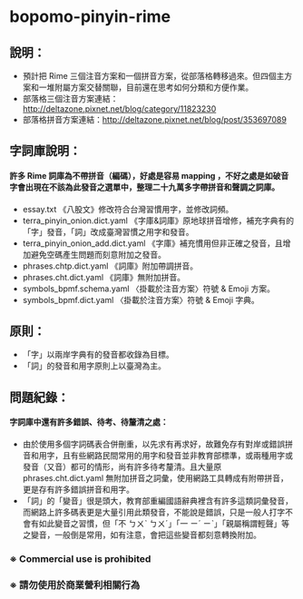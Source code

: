 # bopomo-pinyin-rime
## 說明：
- 預計把 Rime 三個注音方案和一個拼音方案，從部落格轉移過來。但四個主方案和一堆附屬方案交替關聯，目前還在思考如何分類和方便作業。
- 部落格三個注音方案連結：http://deltazone.pixnet.net/blog/category/11823230
- 部落格拼音方案連結：http://deltazone.pixnet.net/blog/post/353697089

## 字詞庫說明：
#### 許多 Rime 詞庫為不帶拼音（編碼），好處是容易 mapping ，不好之處是如破音字會出現在不該為此發音之選單中，整理二十九萬多字帶拼音和聲調之詞庫。
- essay.txt 《八股文》修改符合台灣習慣用字，並修改詞頻。
- terra_pinyin_onion.dict.yaml 《字庫&詞庫》原地球拼音增修，補充字典有的「字」發音，「詞」改成臺灣習慣之用字和發音。
- terra_pinyin_onion_add.dict.yaml 《字庫》補充慣用但非正確之發音，且增加避免空碼產生問題而刻意附加之發音。
- phrases.chtp.dict.yaml 《詞庫》附加帶調拼音。
- phrases.cht.dict.yaml 《詞庫》無附加拼音。
- symbols_bpmf.schema.yaml  〈掛載於注音方案〉符號 & Emoji 方案。
- symbols_bpmf.dict.yaml  〈掛載於注音方案〉符號 & Emoji 字典。

## 原則：
- 「字」以兩岸字典有的發音都收錄為目標。
- 「詞」的發音和用字原則上以臺灣為主。

## 問題紀錄：
#### 字詞庫中還有許多錯誤、待考、待釐清之處：
- 由於使用多個字詞碼表合併刪重，以先求有再求好，故難免存有對岸或錯誤拼音和用字，且有些網路民間常用的用字和發音並非教育部標準，或兩種用字或發音（又音）都可的情形，尚有許多待考釐清。且大量原 phrases.cht.dict.yaml 無附加拼音之詞彙，使用網路工具轉成有附帶拼音，更是存有許多錯誤拼音和用字。
- 「詞」的「變音」很是頭大，教育部重編國語辭典裡含有許多這類詞彙發音，而網路上許多碼表更是大量引用此類發音，不能說是錯誤，只是一般人打字不會有如此變音之習慣，但「不 ㄅㄨˋ ㄅㄨˊ」「一 ㄧˊ ㄧˋ」「親屬稱謂輕聲」等之變音，一般倒是常用，如有注意，會把這些變音都刻意轉換附加。

### ※ Commercial use is prohibited
### ※ 請勿使用於商業營利相關行為
